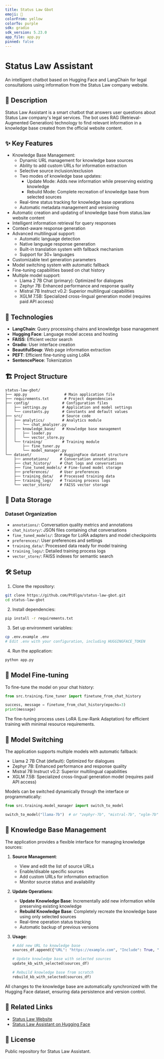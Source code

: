 ```yaml
---
title: Status Law Gbot
emoji: 💬
colorFrom: yellow
colorTo: purple
sdk: gradio
sdk_version: 5.23.0
app_file: app.py
pinned: false
---
```


# Status Law Assistant

An intelligent chatbot based on Hugging Face and LangChain for legal consultations using information from the Status Law company website.

## 📝 Description

Status Law Assistant is a smart chatbot that answers user questions about Status Law company's legal services. The bot uses RAG (Retrieval-Augmented Generation) technology to find relevant information in a knowledge base created from the official website content.

## ✨ Key Features

- Knowledge Base Management:
  - Dynamic URL management for knowledge base sources
  - Ability to add custom URLs for information extraction
  - Selective source inclusion/exclusion
  - Two modes of knowledge base updates:
    - Update Mode: Adds new information while preserving existing knowledge
    - Rebuild Mode: Complete recreation of knowledge base from selected sources
  - Real-time status tracking for knowledge base operations
  - Automatic metadata management and versioning
- Automatic creation and updating of knowledge base from status.law website content
- Intelligent information retrieval for query responses
- Context-aware response generation
- Advanced multilingual support:
  - Automatic language detection
  - Native language response generation
  - Built-in translation system with fallback mechanism
  - Support for 30+ languages
- Customizable text generation parameters
- Model switching system with automatic fallback
- Fine-tuning capabilities based on chat history
- Multiple model support:
  - Llama 2 7B Chat (primary): Optimized for dialogues
  - Zephyr 7B: Enhanced performance and response quality
  - Mistral 7B Instruct v0.2: Superior multilingual capabilities
  - XGLM 7.5B: Specialized cross-lingual generation model (requires paid API access)

## 🚀 Technologies

- **LangChain**: Query processing chains and knowledge base management
- **Hugging Face**: Language model access and hosting
- **FAISS**: Efficient vector search
- **Gradio**: User interface creation
- **BeautifulSoup**: Web page information extraction
- **PEFT**: Efficient fine-tuning using LoRA
- **SentencePiece**: Tokenization

## 🏗️ Project Structure

```
status-law-gbot/
├── app.py                 # Main application file
├── requirements.txt       # Project dependencies
├── config/               # Configuration files
│   ├── settings.py       # Application and model settings
│   └── constants.py      # Constants and default values
├── src/                  # Source code
│   ├── analytics/        # Analytics module
│   │   └── chat_analyzer.py
│   ├── knowledge_base/   # Knowledge base management
│   │   ├── loader.py
│   │   └── vector_store.py
│   └── training/         # Training module
│       ├── fine_tuner.py
│       └── model_manager.py
└── dataset/             # HuggingFace dataset structure
    ├── annotations/     # Conversation annotations
    ├── chat_history/    # Chat logs and conversations
    ├── fine_tuned_models/ # Fine-tuned model storage
    ├── preferences/     # User preferences
    ├── training_data/   # Processed training data
    ├── training_logs/   # Training process logs
    └── vector_store/    # FAISS vector storage
```

## 💾 Data Storage

### Dataset Organization
- `annotations/`: Conversation quality metrics and annotations
- `chat_history/`: JSON files containing chat conversations
- `fine_tuned_models/`: Storage for LoRA adapters and model checkpoints
- `preferences/`: User preferences and settings
- `training_data/`: Processed data ready for model training
- `training_logs/`: Detailed training process logs
- `vector_store/`: FAISS indexes for semantic search

## 🛠️ Setup

1. Clone the repository:
```bash
git clone https://github.com/PtOlga/status-law-gbot.git
cd status-law-gbot
```

2. Install dependencies:
```bash
pip install -r requirements.txt
```

3. Set up environment variables:
```bash
cp .env.example .env
# Edit .env with your configuration, including HUGGINGFACE_TOKEN
```

4. Run the application:
```bash
python app.py
```

## 🔧 Model Fine-tuning

To fine-tune the model on your chat history:

```python
from src.training.fine_tuner import finetune_from_chat_history

success, message = finetune_from_chat_history(epochs=3)
print(message)
```

The fine-tuning process uses LoRA (Low-Rank Adaptation) for efficient training with minimal resource requirements.

## 🔄 Model Switching

The application supports multiple models with automatic fallback:

- Llama 2 7B Chat (default): Optimized for dialogues
- Zephyr 7B: Enhanced performance and response quality
- Mistral 7B Instruct v0.2: Superior multilingual capabilities
- XGLM 7.5B: Specialized cross-lingual generation model (requires paid API access)

Models can be switched dynamically through the interface or programmatically:

```python
from src.training.model_manager import switch_to_model

switch_to_model("llama-7b")  # or "zephyr-7b", "mistral-7b", "xglm-7b"
```

## 🔄 Knowledge Base Management

The application provides a flexible interface for managing knowledge sources:

1. **Source Management**:
   - View and edit the list of source URLs
   - Enable/disable specific sources
   - Add custom URLs for information extraction
   - Monitor source status and availability

2. **Update Operations**:
   - **Update Knowledge Base**: Incrementally add new information while preserving existing knowledge
   - **Rebuild Knowledge Base**: Completely recreate the knowledge base using only selected sources
   - Real-time operation status tracking
   - Automatic backup of previous versions

3. **Usage**:
   ```python
   # Add new URL to knowledge base
   sources_df.append({"URL": "https://example.com", "Include": True, "Status": "Ready"})
   
   # Update knowledge base with selected sources
   update_kb_with_selected(sources_df)
   
   # Rebuild knowledge base from scratch
   rebuild_kb_with_selected(sources_df)
   ```

All changes to the knowledge base are automatically synchronized with the Hugging Face dataset, ensuring data persistence and version control.

## 🔗 Related Links

- [Status Law Website](https://status.law)
- [Status Law Assistant on Hugging Face](https://huggingface.co/spaces/Rulga/status-law-gbot)

## 📝 License

Public repository for Status Law Assistant.

